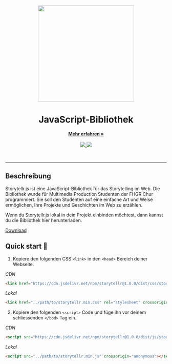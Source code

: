 <!-- PROJECT LOGO -->
<br />
<p align="center">
  <a href="https://storytellr.netlify.app">
    <img src="https://storytellr.netlify.app/assets/logo/b_logo.svg" width="300">
  </a>

  <h1 align="center">JavaScript-Bibliothek</h1>
  <p align="center">
    <a href="https://storytellr.netlify.app"><strong>Mehr erfahren »</strong></a>
    <br />
    <br />
    <a href="https://frankzinsli.ch">
      <img src="https://img.shields.io/badge/created%20by-Frank%20Zinsli-F48041" />
    </a>
    <img src="https://img.shields.io/badge/version-1.0.0-F48041" />
  </p>
</p>
<br />

---

## Beschreibung
Storytellr.js ist eine JavaScript-Bibliothek für das Storytelling im Web.
Die Bibliothek wurde für Multimedia Production Studenten der FHGR Chur programmiert.
Sie soll den Studenten auf eine einfache Art und Weise ermöglichen, Ihre Projekte und Geschichten im Web zu erzählen.

Wenn du Storytellr.js lokal in dein Projekt einbinden möchtest, dann kannst du die Bibliothek hier herunterladen.

<a href="https://github.com/FrankZinsli/Storytellr.js/archive/refs/heads/main.zip">
  Download
</a>

## Quick start :rocket:
1. Kopiere den folgenden CSS `<link>` in den `<head>` Bereich deiner Webseite.

*CDN*
```html
<link href="https://cdn.jsdelivr.net/npm/storytellr@1.0.0/dist/css/storytellr.min.css" rel="stylesheet" crossorigin="anonymous">
```

*Lokal*
```html
<link href="../path/to/storytellr.min.css" rel="stylesheet" crossorigin="anonymous">
```

2. Kopiere den folgenden `<script>` Code und füge ihn vor deinem schliessenden `</bod>` Tag ein.

*CDN*
```html
<script src="https://cdn.jsdelivr.net/npm/storytellr@1.0.0/dist/js/storytellr.min.js" crossorigin="anonymous"></script>
```

*Lokal*
```html
<script src="../path/to/storytellr.min.js" crossorigin="anonymous"></script>
```
